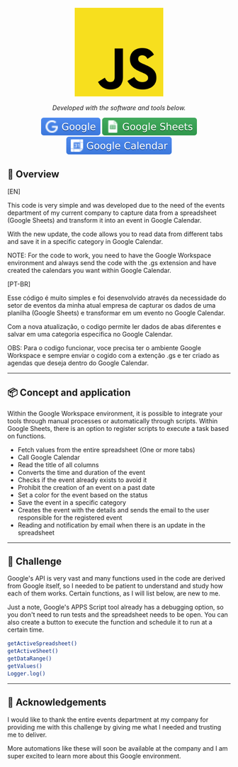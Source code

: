 <p align="center">
  <img src="img.shields.io/image/javaScript_logo.png" width="200" alt="Node Logo" /></a>
</p>

<p align="center">
		<em>Developed with the software and tools below.</em>
</p>

<p align="center">
    <img src="img.shields.io/badge/Google.svg?style=flat&logo=vitest&logoColor=white" alt="Google">
    <img src="img.shields.io/badge/GoogleSheets.svg?style=flat&logo=vitest&logoColor=white" alt="Google Sheets">
    <img src="img.shields.io/badge/GoogleCalendar.svg?style=flat&logo=vitest&logoColor=white" alt="Google Calendar">
</p>

## 📝 Overview

[EN]

This code is very simple and was developed due to the need of the events department of my current company to capture data from a spreadsheet (Google Sheets) and transform it into an event in Google Calendar.

With the new update, the code allows you to read data from different tabs and save it in a specific category in Google Calendar.

NOTE: For the code to work, you need to have the Google Workspace environment and always send the code with the .gs extension and have created the calendars you want within Google Calendar.

[PT-BR]

Esse código é muito simples e foi desenvolvido através da necessidade do setor de eventos da minha atual empresa de capturar os dados de uma planilha (Google Sheets) e transformar em um evento no Google Calendar.

Com a nova atualização, o codigo permite ler dados de abas diferentes e salvar em uma categoria especifica no Google Calendar.

OBS: Para o codigo funcionar, voce precisa ter o ambiente Google Workspace e sempre enviar o cogido com a extenção .gs e ter criado as agendas que deseja dentro do Google Calendar.

---

## 📦️ Concept and application

Within the Google Workspace environment, it is possible to integrate your tools through manual processes or automatically through scripts. Within Google Sheets, there is an option to register scripts to execute a task based on functions.

- Fetch values ​​from the entire spreadsheet (One or more tabs)
- Call Google Calendar
- Read the title of all columns
- Converts the time and duration of the event
- Checks if the event already exists to avoid it
- Prohibit the creation of an event on a past date
- Set a color for the event based on the status
- Save the event in a specific category
- Creates the event with the details and sends the email to the user responsible for the registered event
- Reading and notification by email when there is an update in the spreadsheet
---

## 📖 Challenge

Google's API is very vast and many functions used in the code are derived from Google itself, so I needed to be patient to understand and study how each of them works. Certain functions, as I will list below, are new to me.

Just a note, Google's APPS Script tool already has a debugging option, so you don't need to run tests and the spreadsheet needs to be open. You can also create a button to execute the function and schedule it to run at a certain time.

```sh
getActiveSpreadsheet()
getActiveSheet()
getDataRange()
getValues()
Logger.log()
```
---

## 🎉 Acknowledgements

I would like to thank the entire events department at my company for providing me with this challenge by giving me what I needed and trusting me to deliver.

More automations like these will soon be available at the company and I am super excited to learn more about this Google environment.
